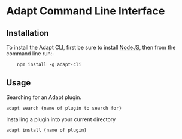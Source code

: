 Adapt Command Line Interface
============================

Installation
------------

To install the Adapt CLI, first be sure to install [NodeJS](http://nodejs.org), then from the command line run:-


		npm install -g adapt-cli


Usage
-----


Searching for an Adapt plugin.

	adapt search {name of plugin to search for}


Installing a plugin into your current directory

	adapt install {name of plugin}
